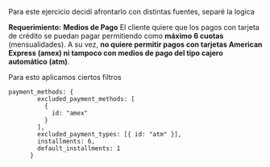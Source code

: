 Para este ejercicio decidí afrontarlo con distintas fuentes, separé la logica 





**Requerimiento:**
**Medios de Pago**
El cliente quiere que los pagos con tarjeta de crédito se puedan pagar permitiendo como
**máximo 6 cuotas** (mensualidades). A su vez, **no quiere permitir pagos con tarjetas
American Express (amex) ni tampoco con medios de pago del tipo cajero automático (atm)**.

Para esto aplicamos ciertos filtros

```
payment_methods: {
        excluded_payment_methods: [
          {
            id: "amex"
          }
        ],
        excluded_payment_types: [{ id: "atm" }],
        installments: 6,
        default_installments: 1
      }
```

